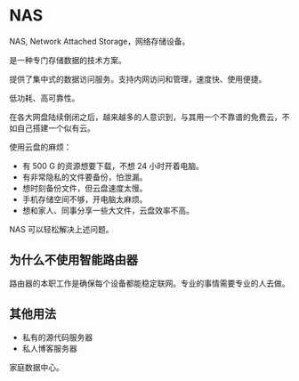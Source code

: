 # NAS

NAS, Network Attached Storage，网络存储设备。

是一种专门存储数据的技术方案。

提供了集中式的数据访问服务。支持内网访问和管理，速度快、使用便捷。

低功耗、高可靠性。

在各大网盘陆续倒闭之后，越来越多的人意识到，与其用一个不靠谱的免费云，不如自己搭建一个似有云。

使用云盘的麻烦：

- 有 500 G 的资源想要下载，不想 24 小时开着电脑。
- 有非常隐私的文件要备份，怕泄漏。
- 想时刻备份文件，但云盘速度太慢。
- 手机存储空间不够，开电脑太麻烦。
- 想和家人、同事分享一些大文件，云盘效率不高。

NAS 可以轻松解决上述问题。

## 为什么不使用智能路由器

路由器的本职工作是确保每个设备都能稳定联网。专业的事情需要专业的人去做。

## 其他用法

- 私有的源代码服务器
- 私人博客服务器


家庭数据中心。
